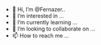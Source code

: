 - 👋 Hi, I’m @Fernazer..
- 👀 I’m interested in ...
- 🌱 I’m currently learning ...
- 💞️ I’m looking to collaborate on ...
- 📫 How to reach me ...

<!---
Fernazer/Fernazer is a ✨ special ✨ repository because its `README.md` (this file) appears on your GitHub profile.
You can click the Preview link to take a look at your changes.
--->
